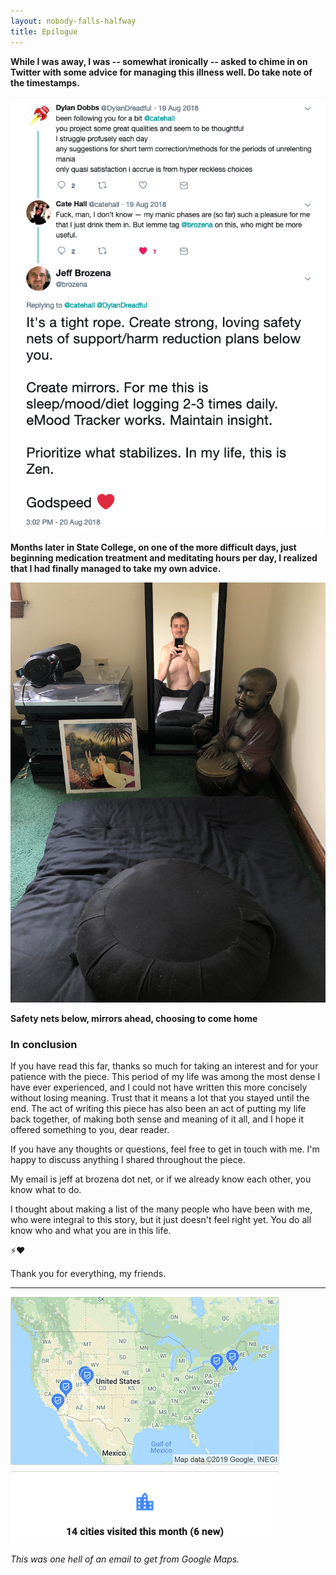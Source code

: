 ```yaml
---
layout: nobody-falls-halfway
title: Epilogue
---
```


**While I was away, I was -- somewhat ironically -- asked to chime in on Twitter with some advice for managing this illness well. Do take note of the timestamps.**

![Cushions and mirrors, pt. 1](/assets/twitter.png)

**Months later in State College, on one of the more difficult days, just beginning medication treatment and meditating hours per day, I realized that I had finally managed to take my own advice.**

![Cushions and mirrors, pt 2](/assets/cushion.png)

**Safety nets below, mirrors ahead, choosing to come home**

### In conclusion

If you have read this far, thanks so much for taking an interest and for your patience with the piece. This period of my life was among the most dense I have ever experienced, and I could not have written this more concisely without losing meaning. Trust that it means a lot that you stayed until the end. The act of writing this piece has also been an act of putting my life back together, of making both sense and meaning of it all, and I hope it offered something to you, dear reader.

If you have any thoughts or questions, feel free to get in touch with me. I'm happy to discuss anything I shared throughout the piece.

My email is jeff at brozena dot net, or if we already know each other, you know what to do.

I thought about making a list of the many people who have been with me, who were integral to this story, but it just doesn't feel right yet. You do all know who and what you are in this life. 

⚡❤️

Thank you for everything, my friends.

---

![Google Maps Timeline](/assets/timeline.png)

_This was one hell of an email to get from Google Maps._

